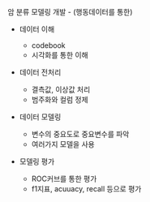암 분류 모델링 개발 - (행동데이터를 통한)


- 데이터 이해
  - codebook
  - 시각화를 통한 이해

- 데이터 전처리
  - 결측값, 이상값 처리
  - 범주화와 컬럼 정제

- 데이터 모델링
  - 변수의 중요도로 중요변수를 파악
  - 여러가지 모델을 사용

- 모델링 평가
  - ROC커브를 통한 평가
  - f1지표, acuuacy, recall 등으로 평가
